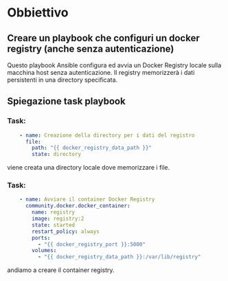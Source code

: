 # Obbiettivo
## Creare un playbook che configuri un docker registry (anche senza autenticazione)

Questo playbook Ansible configura ed avvia un Docker Registry locale sulla macchina host senza autenticazione. Il registry memorizzerà i dati persistenti in una directory specificata.
## Spiegazione task playbook

### Task:
```yaml
    - name: Creazione della directory per i dati del registro
      file:
        path: "{{ docker_registry_data_path }}"
        state: directory
```
viene creata una directory locale dove memorizzare i file.

### Task:
```yaml
    - name: Avviare il container Docker Registry
      community.docker.docker_container:
        name: registry
        image: registry:2
        state: started
        restart_policy: always
        ports:
          - "{{ docker_registry_port }}:5000"
        volumes:
          - "{{ docker_registry_data_path }}:/var/lib/registry"
```
andiamo a creare il container registry.
